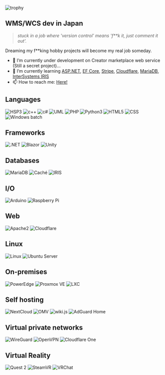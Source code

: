 <!--
<p align="left"> 
  <img alt="Top Langs" height="150px" src="https://github-readme-stats.vercel.app/api/top-langs/?username=karaage53177a&layout=compact&show_icons=true&theme=dracula" />
  <img alt="github stats" height="150px" src="https://github-readme-stats.vercel.app/api?username=karaage53177a&theme=dracula&show_icons=ture" />
</p>
-->

![trophy](https://github-profile-trophy.vercel.app/?username=karaage53177a&theme=onedark&column=9)

## WMS/WCS dev in Japan
> *stuck in a job where 'version control' means 'f**k it, just comment it out'.*

Dreaming my f**king hobby projects will become my real job someday.

- 🔭 I’m currently under development on Creator marketplace web service (Still a secret project)...
- 🌱 I’m currently learning [ASP.NET](https://dotnet.microsoft.com/apps/aspnet), [EF Core](https://github.com/dotnet/efcore), [Stripe](https://stripe.com), [Cloudflare](https://www.cloudflare.com), [MariaDB](https://mariadb.org), [InterSystems IRIS](https://www.intersystems.com/jp/products/intersystems-iris)
- 📫 How to reach me: [Here!](https://age5317.net/Contact)

## Languages
![HSP3](https://img.shields.io/badge/-Hot%20Soup%20Processor%203-blue?style=plastic&logo=coffeescript&logoColor=orange)
![c++](https://img.shields.io/badge/-c%2B%2B-%2300599C?style=plastic&logo=cplusplus)
![c#](https://img.shields.io/badge/-c%23-purple?style=plastic)
![UML](https://img.shields.io/badge/-Unified%20Modeling%20Language-%23FABD14?style=plastic&logo=uml&logoColor=black)
![PHP](https://img.shields.io/badge/-PHP-%23777BB4?style=plastic&logo=PHP&logoColor=white&logoSize=auto)
![Python3](https://img.shields.io/badge/-Python3-%233776AB?style=plastic&logo=Python&logoColor=white)
![HTML5](https://img.shields.io/badge/-HTML5-%23E34F26?style=plastic&logo=HTML5&logoColor=white)
![CSS](https://img.shields.io/badge/-CSS-%23663399?style=plastic&logo=CSS&logoColor=white)
![Windows batch](https://img.shields.io/badge/-Windows%20Batch-black?style=plastic)

## Frameworks
![.NET](https://img.shields.io/badge/-.NET-%23512BD4?style=plastic&logo=dotnet&logoSize=auto)
![Blazor](https://img.shields.io/badge/-Blazor-%23512BD4?style=plastic&logo=blazor)
![Unity](https://img.shields.io/badge/-Unity-white?style=plastic&logo=unity&logoColor=black)

## Databases
![MariaDB](https://img.shields.io/badge/-MariaDB-%23003545?style=plastic&logo=mariadb&logoColor=white&logoSize=auto)
![Caché](https://img.shields.io/badge/-InterSystems%20Cach%C3%A9-darkblue?style=plastic)
![IRIS](https://img.shields.io/badge/-InterSystems%20IRIS-darkcyan?style=plastic)

## I/O
![Arduino](https://img.shields.io/badge/-Arduino-%2300878F?style=plastic&logo=arduino&logoSize=auto)
![Raspberry Pi](https://img.shields.io/badge/-Raspberry%20Pi-%23A22846?style=plastic&logo=raspberrypi&logoColor=white&logoSize=auto)

## Web
![Apache2](https://img.shields.io/badge/-Apache2-%23D22128?style=plastic&logo=apache&logoColor=white&logoSize=auto)
![Cloudflare](https://img.shields.io/badge/-Cloudflare-%23F38020?style=plastic&logo=cloudflare&logoColor=white&logoSize=auto)

## Linux
![Linux](https://img.shields.io/badge/-Linux-%23FCC624?style=plastic&logo=Linux&logoColor=black)
![Ubuntu Server](https://img.shields.io/badge/-Ubuntu%20Server-%23E95420?style=plastic&logo=Ubuntu&logoColor=white)

## On-premises
![PowerEdge](https://img.shields.io/badge/-Dell%20EMC%20PowerEdge-%23007DB8?style=plastic&logo=dell&logoColor=white&logoSize=auto)
![Proxmox VE](https://img.shields.io/badge/-Proxmox%20Virtual%20Environment-%23E57000?style=plastic&logo=proxmox&logoColor=white)
![LXC](https://img.shields.io/badge/-Linux%20Containers-%23333333?style=plastic&logo=linuxcontainers&logoColor=white)

## Self hosting
![NextCloud](https://img.shields.io/badge/-NextCloud-%230082C9?style=plastic&logo=nextcloud&logoSize=auto)
![OMV](https://img.shields.io/badge/-openmediavault-%235DACDF?style=plastic&logo=openmediavault&logoColor=white&logoSize=auto)
![wiki.js](https://img.shields.io/badge/-wiki.js-%231976D2?style=plastic&logo=wiki.js&logoColor=white&logoSize=auto)
![AdGuard Home](https://img.shields.io/badge/-AdGuard%20Home-%2368BC71?style=plastic&logo=adguard&logoColor=white&logoSize=auto)

## Virtual private networks
![WireGuard](https://img.shields.io/badge/-WireGuard-%2388171A?style=plastic&logo=wireguard&logoColor=white&logoSize=auto)
![OpenVPN](https://img.shields.io/badge/-OpenVPN-%23EA7E20?style=plastic&logo=openvpn&logoColor=white&logoSize=auto)
![Cloudflare One](https://img.shields.io/badge/-Cloudflare%20One%20(Warp)-%23221E68?style=plastic&logo=1dot1dot1dot1&logoColor=white&logoSize=auto)

## Virtual Reality
![Quest 2](https://img.shields.io/badge/-Oculus%20Quest%202%2064GB-%230467DF?style=plastic&logo=meta&logoColor=white&logoSize=auto)
![SteamVR](https://img.shields.io/badge/-SteamVR-darkblue?style=plastic&logo=steam&logoColor=white)
![VRChat](https://img.shields.io/badge/-VRChat-%23000000?style=plastic&logo=vrchat&logoColor=white&logoSize=auto)


<!--
**karaage53177a/karaage53177a** is a ✨ _special_ ✨ repository because its `README.md` (this file) appears on your GitHub profile.

Here are some ideas to get you started:

- 🔭 I’m currently working on Creator Marketplace Development...
- 🌱 I’m currently learning ...
- 👯 I’m looking to collaborate on ...
- 🤔 I’m looking for help with ...
- 💬 Ask me about ...
- 📫 How to reach me: [Here!](https://age5317.net/Contact)
- 😄 Pronouns: ...
- ⚡ Fun fact: ...
-->
